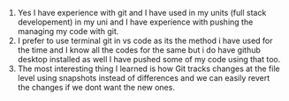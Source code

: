 1. Yes I have experience with git and I have used in my units (full stack developement) in my uni and I have experience with pushing the managing my code with git.
2. I prefer to use terminal git in vs code as its the method i have used for the time and I know all the codes for the same but i do have github desktop installed as well  I have pushed some of my code using that too.
3. The most interesting thing I learned is how Git tracks changes at the file level using snapshots instead of differences and we can easily revert the changes if we dont want the new ones.